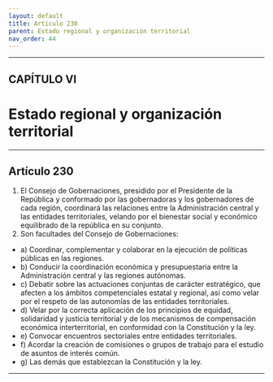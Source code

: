 ```yaml
---
layout: default
title: Artículo 230
parent: Estado regional y organización territorial
nav_order: 44
---
```


---

## CAPÍTULO VI
# Estado regional y organización territorial

---

## Artículo 230

1. El Consejo de Gobernaciones, presidido por el Presidente de la República y conformado por las gobernadoras y los gobernadores de cada región, coordinará las relaciones entre la Administración central y las entidades territoriales, velando por el bienestar social y económico equilibrado de la república en su conjunto.
2. Son facultades del Consejo de Gobernaciones:
- a) Coordinar, complementar y colaborar en la ejecución de políticas públicas en las regiones.
- b) Conducir la coordinación económica y presupuestaria entre la Administración central y las regiones autónomas.
- c) Debatir sobre las actuaciones conjuntas de carácter estratégico, que afecten a los ámbitos competenciales estatal y regional, así como velar por el respeto de las autonomías de las entidades territoriales.
- d) Velar por la correcta aplicación de los principios de equidad, solidaridad y justicia territorial y de los mecanismos de compensación económica interterritorial, en conformidad con la Constitución y la ley.
- e) Convocar encuentros sectoriales entre entidades territoriales.
- f) Acordar la creación de comisiones o grupos de trabajo para el estudio de asuntos de interés común.
- g) Las demás que establezcan la Constitución y la ley.

---
